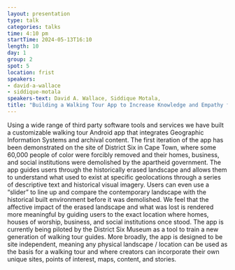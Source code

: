 ```yaml
---
layout: presentation
type: talk
categories: talks
time: 4:10 pm
startTime: 2024-05-13T16:10
length: 10
day: 1
group: 2
spot: 5
location: frist
speakers:
- david-a-wallace
- siddique-motala
speakers-text: David A. Wallace, Siddique Motala,
title: "Building a Walking Tour App to Increase Knowledge and Empathy for Complex Historical Sites"
---
```

Using a wide range of third party software tools and services we have built a customizable walking tour Android app that integrates Geographic Information Systems and archival content. The first iteration of the app has been demonstrated on the site of District Six in Cape Town, where some 60,000 people of color were forcibly removed and their homes, business, and social institutions were demolished by the apartheid government. The app guides users through the historically erased landscape and allows them to understand what used to exist at specific geolocations through a series of descriptive text and historical visual imagery. Users can even use a “slider” to line up and compare the contemporary landscape with the historical built environment before it was demolished. We feel that the affective impact of the erased landscape and what was lost is rendered more meaningful by guiding users to the exact location where homes, houses of worship, business, and social institutions once stood. The app is currently being piloted by the District Six Museum as a tool to train a new generation of walking tour guides. More broadly, the app is designed to be site independent, meaning any physical landscape / location can be used as the basis for a walking tour and where creators can incorporate their own unique sites, points of interest, maps, content, and stories.
